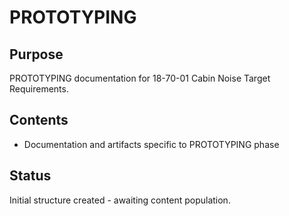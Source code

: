 # PROTOTYPING

## Purpose
PROTOTYPING documentation for 18-70-01 Cabin Noise Target Requirements.

## Contents
- Documentation and artifacts specific to PROTOTYPING phase

## Status
Initial structure created - awaiting content population.
